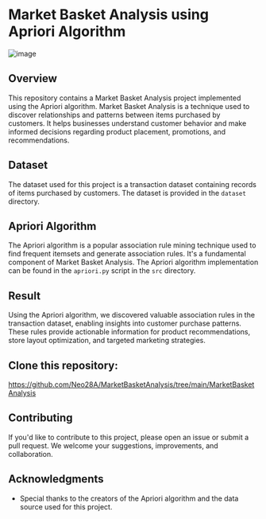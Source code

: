 # Market Basket Analysis using Apriori Algorithm

![image](https://github.com/Neo28A/MarketBasketAnalysis/assets/102372671/991deda1-1603-43cc-9cbd-7cde03fe83ce)


## Overview

This repository contains a Market Basket Analysis project implemented using the Apriori algorithm. Market Basket Analysis is a technique used to discover relationships and patterns between items purchased by customers. It helps businesses understand customer behavior and make informed decisions regarding product placement, promotions, and recommendations.

## Dataset

The dataset used for this project is a transaction dataset containing records of items purchased by customers. The dataset is provided in the `dataset` directory.

## Apriori Algorithm

The Apriori algorithm is a popular association rule mining technique used to find frequent itemsets and generate association rules. It's a fundamental component of Market Basket Analysis. The Apriori algorithm implementation can be found in the `apriori.py` script in the `src` directory.

## Result
Using the Apriori algorithm, we discovered valuable association rules in the transaction dataset, enabling insights into customer purchase patterns. These rules provide actionable information for product recommendations, store layout optimization, and targeted marketing strategies.

## Clone this repository:
https://github.com/Neo28A/MarketBasketAnalysis/tree/main/MarketBasketAnalysis


## Contributing

If you'd like to contribute to this project, please open an issue or submit a pull request. We welcome your suggestions, improvements, and collaboration.

## Acknowledgments

- Special thanks to the creators of the Apriori algorithm and the data source used for this project.
